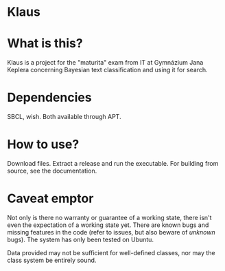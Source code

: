 # Klaus

# What is this?

Klaus is a project for the "maturita" exam from IT at Gymnázium Jana Keplera concerning Bayesian text classification and using it for search.

# Dependencies

SBCL, wish. Both available through APT.

# How to use?

Download files. Extract a release and run the executable. For building from source, see the documentation.

# Caveat emptor

Not only is there no warranty or guarantee of a working state, there isn't even the expectation of a working state yet. There are known bugs and missing features in the code (refer to issues, but also beware of *unknown* bugs). The system has only been tested on Ubuntu.

Data provided may not be sufficient for well-defined classes, nor may the class system be entirely sound.
